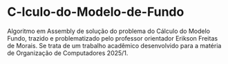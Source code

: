 # C-lculo-do-Modelo-de-Fundo
Algoritmo em Assembly de solução do problema do Cálculo do Modelo Fundo, trazido e problematizado pelo professor orientador Erikson Freitas de Morais. Se trata de um trabalho acadêmico desenvolvido para a matéria de Organização de Computadores 2025/1.
